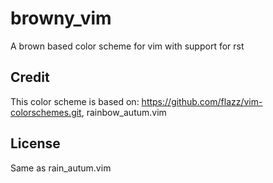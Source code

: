 # browny_vim
A brown based color scheme for vim with support for rst

## Credit
This color scheme is based on:
https://github.com/flazz/vim-colorschemes.git, rainbow_autum.vim

## License
Same as rain_autum.vim

